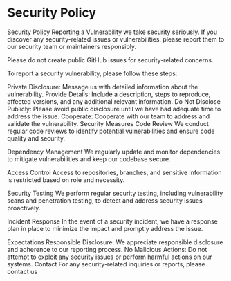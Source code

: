 # Security Policy

Security Policy
Reporting a Vulnerability
 we take security seriously. If you discover any security-related issues or vulnerabilities, please report them to our security team or maintainers responsibly.

Please do not create public GitHub issues for security-related concerns.

To report a security vulnerability, please follow these steps:

Private Disclosure: Message us with detailed information about the vulnerability.
Provide Details: Include a description, steps to reproduce, affected versions, and any additional relevant information.
Do Not Disclose Publicly: Please avoid public disclosure until we have had adequate time to address the issue.
Cooperate: Cooperate with our team to address and validate the vulnerability.
Security Measures
Code Review
We conduct regular code reviews to identify potential vulnerabilities and ensure code quality and security.

Dependency Management
We regularly update and monitor dependencies to mitigate vulnerabilities and keep our codebase secure.

Access Control
Access to repositories, branches, and sensitive information is restricted based on role and necessity.

Security Testing
We perform regular security testing, including vulnerability scans and penetration testing, to detect and address security issues proactively.

Incident Response
In the event of a security incident, we have a response plan in place to minimize the impact and promptly address the issue.

Expectations
Responsible Disclosure: We appreciate responsible disclosure and adherence to our reporting process.
No Malicious Actions: Do not attempt to exploit any security issues or perform harmful actions on our systems.
Contact
For any security-related inquiries or reports, please contact us
